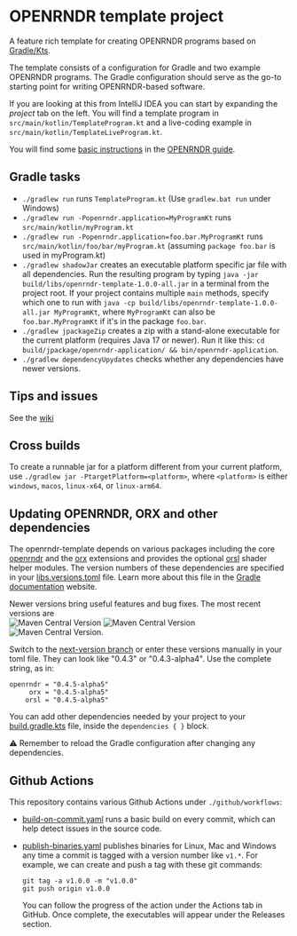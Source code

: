 # OPENRNDR template project

A feature rich template for creating OPENRNDR programs based on [Gradle/Kts](https://en.wikipedia.org/wiki/Gradle).

The template consists of a configuration for Gradle and two example OPENRNDR programs. The Gradle configuration should serve as the
go-to starting point for writing OPENRNDR-based software.

If you are looking at this from IntelliJ IDEA you can start by expanding the _project_ tab on the left. You will find a template program in `src/main/kotlin/TemplateProgram.kt` and a live-coding example in `src/main/kotlin/TemplateLiveProgram.kt`.

You will find some [basic instructions](https://guide.openrndr.org/setUpYourFirstProgram.html) in the [OPENRNDR guide](https://guide.openrndr.org).

## Gradle tasks

 - `./gradlew run` runs `TemplateProgram.kt` (Use `gradlew.bat run` under Windows)
 - `./gradlew run -Popenrndr.application=MyProgramKt` runs `src/main/kotlin/myProgram.kt`
 - `./gradlew run -Popenrndr.application=foo.bar.MyProgramKt` runs `src/main/kotlin/foo/bar/myProgram.kt` (assuming `package foo.bar` is used in myProgram.kt)
 - `./gradlew shadowJar` creates an executable platform specific jar file with all dependencies. Run the resulting program by typing `java -jar build/libs/openrndr-template-1.0.0-all.jar` in a terminal from the project root. If your project contains multiple `main` methods, specify which one to run with `java -cp build/libs/openrndr-template-1.0.0-all.jar MyProgramKt`, where `MyProgramKt` can also be `foo.bar.MyProgramKt` if it's in the package `foo.bar`.
 - `./gradlew jpackageZip` creates a zip with a stand-alone executable for the current platform (requires Java 17 or newer). Run it like this: `cd build/jpackage/openrndr-application/ && bin/openrndr-application`.
 - `./gradlew dependencyUpydates` checks whether any dependencies have newer versions.

## Tips and issues

See the [wiki](https://github.com/openrndr/openrndr-template/wiki)

## Cross builds

To create a runnable jar for a platform different from your current platform, use `./gradlew jar -PtargetPlatform=<platform>`, where `<platform>` is either `windows`, `macos`, `linux-x64`, or `linux-arm64`. 

## Updating OPENRNDR, ORX and other dependencies

The openrndr-template depends on various packages including the core [openrndr](https://github.com/openrndr/openrndr/) and the [orx](https://github.com/openrndr/orx/) extensions and
provides the optional [orsl](https://github.com/openrndr/orsl/) shader helper modules.
The version numbers of these dependencies are specified in your [libs.versions.toml](gradle/libs.versions.toml) file. 
Learn more about this file in the [Gradle documentation](https://docs.gradle.org/current/userguide/platforms.html#sub:conventional-dependencies-toml) website.

Newer versions bring useful features and bug fixes. The most recent versions are<br>
![Maven Central Version](https://img.shields.io/maven-central/v/org.openrndr/openrndr-math-jvm?label=OPENRNDR&color=%23FFC0CB) 
![Maven Central Version](https://img.shields.io/maven-central/v/org.openrndr.extra/orx-noise-jvm?label=ORX&color=%23FFC0CB)
![Maven Central Version](https://img.shields.io/maven-central/v/org.openrndr.orsl/orsl-shader-generator-jvm?label=ORSL&color=%23FFC0CB).

Switch to the [next-version branch](https://github.com/openrndr/openrndr-template/tree/next-version) or enter these versions manually in your toml file. 
They can look like "0.4.3" or "0.4.3-alpha4". Use the complete string, as in:

    openrndr = "0.4.5-alpha5"
         orx = "0.4.5-alpha5"
        orsl = "0.4.5-alpha5"

You can add other dependencies needed by your project to your [build.gradle.kts](build.gradle.kts) file, inside the `dependencies { }` block. 

⚠️ Remember to reload the Gradle configuration after changing any dependencies.

## Github Actions

This repository contains various Github Actions under `./github/workflows`:

- [build-on-commit.yaml](.github/workflows/build-on-commit.yaml) runs a basic build on every commit, 
which can help detect issues in the source code.

- [publish-binaries.yaml](.github/workflows/publish-binaries.yaml) publishes binaries for Linux, Mac and Windows 
any time a commit is tagged with a version number like `v1.*`. For example, we can create and push a tag with these git commands:
    ```
    git tag -a v1.0.0 -m "v1.0.0"
    git push origin v1.0.0
    ```

    You can follow the progress of the action under the Actions tab in GitHub. Once complete, the executables will appear under the Releases section.
